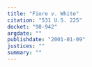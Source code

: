 ```yaml
---
title: "Fiore v. White"
citation: "531 U.S. 225"
docket: "98-942"
argdate: ""
publishdate: "2001-01-09"
justices: ""
summary: ""
---
```


